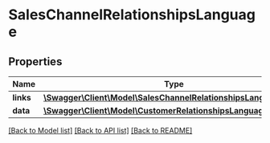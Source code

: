 # SalesChannelRelationshipsLanguage

## Properties
Name | Type | Description | Notes
------------ | ------------- | ------------- | -------------
**links** | [**\Swagger\Client\Model\SalesChannelRelationshipsLanguageLinks**](SalesChannelRelationshipsLanguageLinks.md) |  | [optional] 
**data** | [**\Swagger\Client\Model\CustomerRelationshipsLanguageData**](CustomerRelationshipsLanguageData.md) |  | [optional] 

[[Back to Model list]](../../README.md#documentation-for-models) [[Back to API list]](../../README.md#documentation-for-api-endpoints) [[Back to README]](../../README.md)

